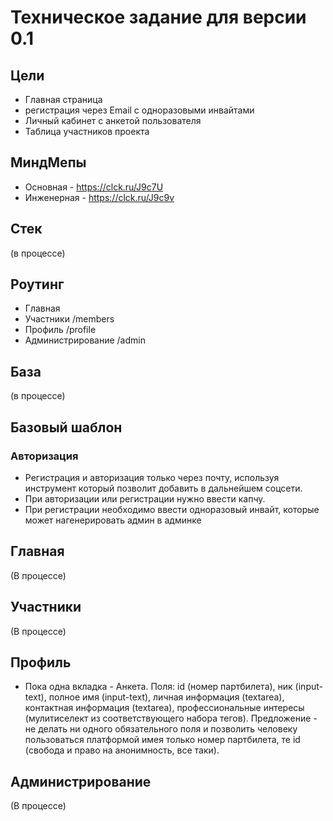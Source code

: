 # Техническое задание для версии 0.1

## Цели
- Главная страница
- регистрация через Email с одноразовыми инвайтами
- Личный кабинет с анкетой пользователя
- Таблица участников проекта


## МиндМепы
- Основная - https://clck.ru/J9c7U
- Инженерная - https://clck.ru/J9c9v


## Стек
(в процессе)


## Роутинг
- Главная
- Участники /members
- Профиль /profile
- Администрирование /admin


## База
(в процессе)


## Базовый шаблон

### Авторизация
- Регистрация и авторизация только через почту, используя инструмент который позволит добавить в дальнейшем соцсети. 
- При авторизации или регистрации нужно ввести капчу.
- При регистрации необходимо ввести одноразовый инвайт, которые может нагенерировать админ в админке


## Главная
(В процессе)


## Участники
(В процессе)


## Профиль
- Пока одна вкладка - Анкета. Поля: id (номер партбилета), ник (input-text), полное имя (input-text), личная информация (textarea), контактная информация (textarea), профессиональные интересы (мулитиселект из соответствующего набора тегов).
Предложение - не делать ни одного обязательного поля и позволить человеку пользоваться платформой имея только номер партбилета, те id (свобода и право на анонимность, все таки).   


## Администрирование
(В процессе)

